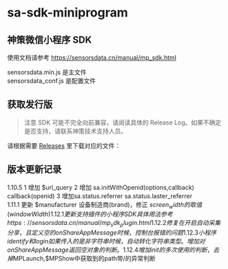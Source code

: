 # sa-sdk-miniprogram
## 神策微信小程序 SDK

使用文档请参考 https://sensorsdata.cn/manual/mp_sdk.html

sensorsdata.min.js 是主文件  
sensorsdata_conf.js 是配置文件  

## 获取发行版

> 注意 SDK 可能不完全向前兼容，请阅读具体的 Release Log。如果不确定是否支持，请联系神策技术支持人员。
 
请根据需要 [Releases](https://github.com/sensorsdata/sa-sdk-miniprogram/releases) 里下载对应的文件：

## 版本更新记录
1.10.5 1 增加 $url_query 2 增加 sa.initWithOpenid(options,callback)  callback(openid) 3 增加sa.status.referrer sa.status.laster_referrer    
1.11.1 更新 $manufacturer 设备制造商(brand)，修正 $screen_width的 取值(windowWidth)     
1.12.1 更新支持插件的小程序 SDK 具体用法参考 https://sensorsdata.cn/manual/mp_sdk_plugin.html  
1.12.2 修复在开启自动采集分享，且定义空的onShareAppMessage时候，控制台报错的问题   
1.12.3 小程序identify和login如果传入的是非字符串时候，自动转化字符串类型。增加对onShareAppMessage返回空对象的判断。  
1.12.4 增加init的多次使用的判断，去掉$MPLaunch,$MPShow中获取到的path带/的异常判断  
  

  


 


